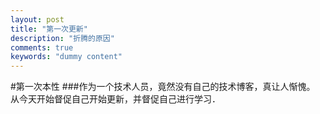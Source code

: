 ```yaml
---
layout: post
title: "第一次更新"
description: "折腾的原因"
comments: true
keywords: "dummy content"
---
```


#第一次本性
###作为一个技术人员，竟然没有自己的技术博客，真让人惭愧。
从今天开始督促自己开始更新，并督促自己进行学习．　
